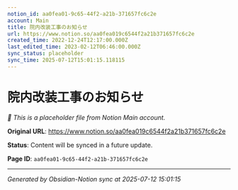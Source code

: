 ```yaml
---
notion_id: aa0fea01-9c65-44f2-a21b-371657fc6c2e
account: Main
title: 院内改装工事のお知らせ
url: https://www.notion.so/aa0fea019c6544f2a21b371657fc6c2e
created_time: 2022-12-24T12:17:00.000Z
last_edited_time: 2023-02-12T06:46:00.000Z
sync_status: placeholder
sync_time: 2025-07-12T15:01:15.118115
---
```


# 院内改装工事のお知らせ

*🔄 This is a placeholder file from Notion Main account.*

**Original URL**: https://www.notion.so/aa0fea019c6544f2a21b371657fc6c2e

**Status**: Content will be synced in a future update.

**Page ID**: `aa0fea01-9c65-44f2-a21b-371657fc6c2e`

---

*Generated by Obsidian-Notion sync at 2025-07-12 15:01:15*
